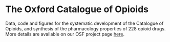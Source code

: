 # The Oxford Catalogue of Opioids

Data, code and figures for the systematic development of the Catalogue of Opioids, and synthesis of the pharmacology properties of 228 opioid drugs. More details are available on our OSF project page [here](https://osf.io/2ph6c/).  
